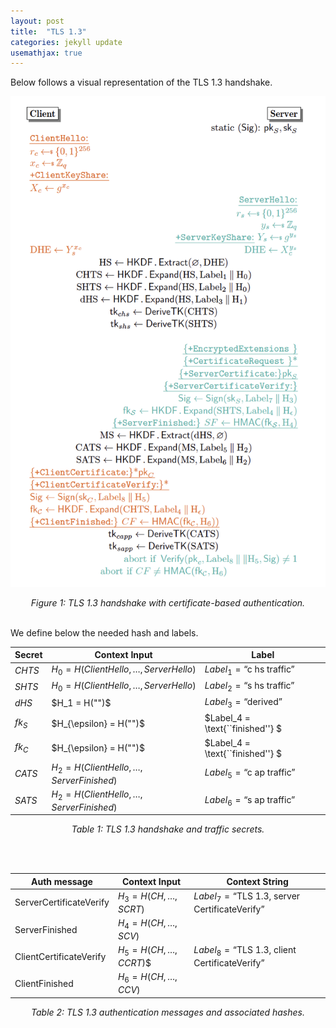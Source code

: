 ```yaml
---
layout: post
title:  "TLS 1.3"
categories: jekyll update
usemathjax: true
---
```


Below follows a visual representation of the TLS 1.3 handshake.

![TLS 1.3](/assets/tls13.png "Constellation instantiated with STAR")
<p style="text-align: center;"><i>Figure 1: TLS 1.3 handshake with certificate-based authentication.</i></p>

<br>
We define below the needed hash and labels.
<br>

| Secret      | Context Input                         | Label                                  |
|-------------|---------------------------------------|----------------------------------------|
| $CHTS$     | $H_0 = H(ClientHello,\ldots,ServerHello)$ | $Label_1 = \text{``c hs traffic''}$   |
| $SHTS$     | $H_0 = H(ClientHello,\ldots,ServerHello)$ | $Label_2 = \text{``s hs traffic''}$  |
| $dHS$      | $H_1 = H("")$                    | $Label_3 = \text{``derived''}$     |
| $fk_{S}$ | $H_{\epsilon} =  H("")$                    | $Label_4 = \text{``finished''} $    |
| $fk_{C}$ | $H_{\epsilon} =  H("")$                    | $Label_4 = \text{``finished''} $    |
| $CATS$     | $H_2 = H(ClientHello,\ldots,ServerFinished)$   | $Label_5 = \text{``c ap traffic''}$ |
| $SATS$     | $H_2 = H(ClientHello,\ldots,ServerFinished)$   | $Label_6 = \text{``s ap traffic''}$  |


<p style="text-align: center;"><i>Table 1: TLS 1.3 handshake and traffic secrets.</i></p>
<br>
<br>

| Auth message | Context Input                            | Context String                                               |
|--------------|------------------------------------------|--------------------------------------------------------------|
| ServerCertificateVerify    | $H_3 = H(CH,\ldots,SCRT)$ | $Label_7 = \text{``TLS 1.3, server CertificateVerify''}$ |
| ServerFinished      | $H_4 = H(CH,\ldots,SCV)$ |                                                            |
| ClientCertificateVerify    | $H_5 = H(CH,\ldots,CCRT$)$  | $Label_8 = \text{``TLS 1.3, client CertificateVerify''}$ |
| ClientFinished      | $H_6 =  H(CH,\ldots,CCV)$ |                                                            |

<p style="text-align: center;"><i>Table 2: TLS 1.3 authentication messages and associated hashes.</i></p>
